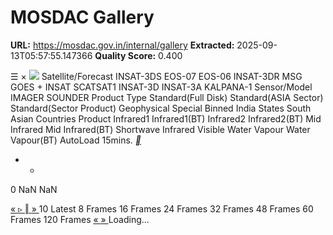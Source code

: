 # MOSDAC Gallery

**URL:** https://mosdac.gov.in/internal/gallery
**Extracted:** 2025-09-13T05:57:55.147366
**Quality Score:** 0.400

☰
×
![](https://mosdac.gov.in/gallery/icons/mgallery.png)
Satellite/Forecast INSAT-3DS EOS-07 EOS-06 INSAT-3DR MSG GOES + INSAT SCATSAT1 INSAT-3D INSAT-3A KALPANA-1
Sensor/Model IMAGER SOUNDER
Product Type Standard(Full Disk) Standard(ASIA Sector) Standard(Sector Product) Geophysical Special Binned India States South Asian Countries
Product Infrared1 Infrared1(BT) Infrared2 Infrared2(BT) Mid Infrared Mid Infrared(BT) Shortwave Infrared Visible Water Vapour Water Vapour(BT)
AutoLoad 15mins.
[ __ ](https://mosdac.gov.in/gallery/)
+ -
0 NaN NaN


[ « ](https://mosdac.gov.in/gallery/) [ ▹ ](https://mosdac.gov.in/gallery/) [ ‖ ](https://mosdac.gov.in/gallery/) [ » ](https://mosdac.gov.in/gallery/)
10
Latest 8 Frames 16 Frames 24 Frames 32 Frames 48 Frames 60 Frames 120 Frames
[ « ](https://mosdac.gov.in/gallery/) [ » ](https://mosdac.gov.in/gallery/)
Loading... 
